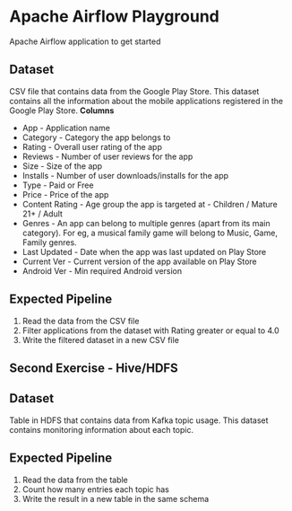 # Apache Airflow Playground
Apache Airflow application to get started

## Dataset
CSV file that contains data from the Google Play Store. This dataset contains all the information about the mobile applications registered in the Google Play Store.
**Columns**
- App - Application name
- Category - Category the app belongs to
- Rating - Overall user rating of the app
- Reviews - Number of user reviews for the app
- Size - Size of the app
- Installs - Number of user downloads/installs for the app
- Type - Paid or Free
- Price - Price of the app
- Content Rating - Age group the app is targeted at - Children / Mature 21+ / Adult
- Genres - An app can belong to multiple genres (apart from its main category). For eg, a musical family game will belong to Music, Game, Family genres.
- Last Updated - Date when the app was last updated on Play Store
- Current Ver - Current version of the app available on Play Store
- Android Ver - Min required Android version

## Expected Pipeline
1. Read the data from the CSV file
2. Filter applications from the dataset with Rating greater or equal to 4.0
3. Write the filtered dataset in a new CSV file

## Second Exercise - Hive/HDFS
## Dataset
Table in HDFS that contains data from Kafka topic usage. This dataset contains monitoring information about each topic.

## Expected Pipeline
1. Read the data from the table
2. Count how many entries each topic has
3. Write the result in a new table in the same schema
